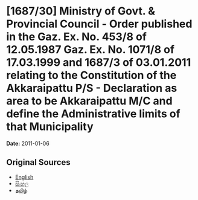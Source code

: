 # [1687/30] Ministry of Govt. & Provincial Council - Order published in the Gaz. Ex. No. 453/8 of 12.05.1987 Gaz. Ex. No. 1071/8 of 17.03.1999 and 1687/3 of 03.01.2011 relating to the Constitution of the Akkaraipattu P/S - Declaration as area to be Akkaraipattu M/C and define the Administrative limits of that Municipality

**Date:** 2011-01-06

## Original Sources

- [English](https://documents.gov.lk/view/extra-gazettes/2011/1/1687-30_E.pdf)
- [සිංහල](https://documents.gov.lk/view/extra-gazettes/2011/1/1687-30_S.pdf)
- [தமிழ்](https://documents.gov.lk/view/extra-gazettes/2011/1/1687-30_T.pdf)
